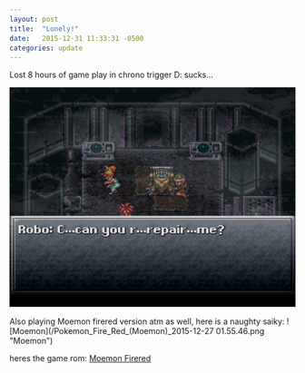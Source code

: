 ```yaml
---
layout: post
title:  "Lonely!"
date:   2015-12-31 11:33:31 -0500
categories: update
---
```

Lost 8 hours of game play in chrono trigger D: sucks... 

![Chrono Trigger](/Chrono_Trigger_2015-12-28_05.26.36.png "Chrono Trigger")

Also playing Moemon firered version atm as well, here is a naughty saiky:
![Moemon](/Pokemon_Fire_Red_(Moemon)_2015-12-27 01.55.46.png "Moemon")

heres the game rom:
[Moemon Firered](http://mokocchi.moe/Moemon.gba)
